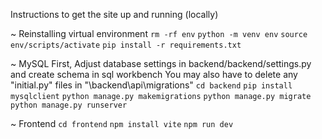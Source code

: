 Instructions to get the site up and running (locally)

~ Reinstalling virtual environment
`rm -rf env`
`python -m venv env`
`source env/scripts/activate`
`pip install -r requirements.txt`

~ MySQL
First, Adjust database settings in backend/backend/settings.py and create schema in sql workbench
You may also have to delete any "initial.py" files in "\backend\api\migrations"
`cd backend`
`pip install mysqlclient`
`python manage.py makemigrations`
`python manage.py migrate`
`python manage.py runserver`

~ Frontend
`cd frontend`
`npm install vite`
`npm run dev`
